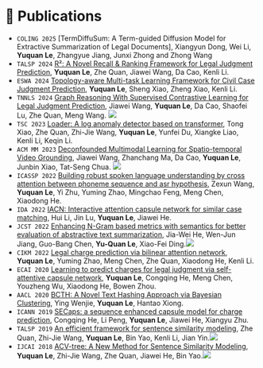 # 📝 Publications 
- ``COLING 2025`` [TermDiffuSum: A Term-guided Diffusion Model for Extractive Summarization of Legal Documents], Xiangyun Dong, Wei Li, **Yuquan Le**, Zhangyue Jiang, Junxi Zhong and Zhong Wang
- ``TALSP 2024`` [R&sup2;: A Novel Recall & Ranking Framework for Legal Judgment Prediction](https://ieeexplore.ieee.org/abstract/document/10439618/), **Yuquan Le**, Zhe Quan, Jiawei Wang, Da Cao, Kenli Li.
- ``ESWA 2024`` [Topology-aware Multi-task Learning Framework for Civil Case Judgment Prediction](https://www.sciencedirect.com/science/article/pii/S0957417423026052), **Yuquan Le**, Sheng Xiao, Zheng Xiao, Kenli Li.
- ``TNNLS 2024`` [Graph Reasoning With Supervised Contrastive Learning for Legal Judgment Prediction](https://ieeexplore.ieee.org/abstract/document/10378955/), Jiawei Wang, **Yuquan Le**, Da Cao, Shaofei Lu, Zhe Quan, Meng Wang. [![](https://img.shields.io/badge/GitHub-white?style=flat&logo=github&logoColor=black&color=white)](https://paperpreview.wixsite.com/grascl)
- ``TSC 2023`` [Loader: A log anomaly detector based on transformer](https://ieeexplore.ieee.org/abstract/document/10138083/), Tong Xiao, Zhe Quan, Zhi-Jie Wang, **Yuquan Le**, Yunfei Du, Xiangke Liao, Kenli Li, Keqin Li.
- ``ACM MM 2023`` [Deconfounded Multimodal Learning for Spatio-temporal Video Grounding](https://dl.acm.org/doi/abs/10.1145/3581783.3613822), Jiawei Wang, Zhanchang Ma, Da Cao, **Yuquan Le**, Junbin Xiao, Tat-Seng Chua. [![](https://img.shields.io/badge/GitHub-white?style=flat&logo=github&logoColor=black&color=white)](https://github.com/mzc700/DML_STVG)
- ``ICASSP 2022`` [Building robust spoken language understanding by cross attention between phoneme sequence and asr hypothesis](https://ieeexplore.ieee.org/abstract/document/9747198/), Zexun Wang, **Yuquan Le**, Yi Zhu, Yuming Zhao, Mingchao Feng, Meng Chen, Xiaodong He.
- ``IDA 2022`` [IACN: Interactive attention capsule network for similar case matching](https://content.iospress.com/articles/intelligent-data-analysis/ida205632), Hui Li, Jin Lu, **Yuquan Le**, Jiawei He.
- ``JCST 2022`` [Enhancing N-Gram based metrics with semantics for better evaluation of abstractive text summarization](https://link.springer.com/article/10.1007/s11390-022-2125-6), Jia-Wei He, Wen-Jun Jiang, Guo-Bang Chen, **Yu-Quan Le**, Xiao-Fei Ding.[![](https://img.shields.io/badge/GitHub-white?style=flat&logo=github&logoColor=black&color=white)](https://github.com/joewellhe/ENMS)
- ``CIKM 2022`` [Legal charge prediction via bilinear attention network](https://dl.acm.org/doi/abs/10.1145/3511808.3557379), **Yuquan Le**, Yuming Zhao, Meng Chen, Zhe Quan, Xiaodong He, Kenli Li.
- ``ECAI 2020`` [Learning to predict charges for legal judgment via self-attentive capsule network](https://ebooks.iospress.nl/volumearticle/55090), **Yuquan Le**, Congqing He, Meng Chen, Youzheng Wu, Xiaodong He, Bowen Zhou.
- ``AACL 2020`` [BCTH: A Novel Text Hashing Approach via Bayesian Clustering](https://aclanthology.org/2020.aacl-main.7/), Ying Wenjie, **Yuquan Le**, Hantao Xiong.
- ``ICANN 2019`` [SECaps: a sequence enhanced capsule model for charge prediction](https://link.springer.com/chapter/10.1007/978-3-030-30490-4_19), Congqing He, Li Peng, **Yuquan Le**, Jiawei He, Xiangyu Zhu.
- ``TALSP 2019`` [An efficient framework for sentence similarity modeling](https://ieeexplore.ieee.org/abstract/document/8642425/), Zhe Quan, Zhi-Jie Wang, **Yuquan Le**, Bin Yao, Kenli Li, Jian Yin.[![](https://img.shields.io/badge/GitHub-white?style=flat&logo=github&logoColor=black&color=white)](https://github.com/yuquanle/Sentence-similarity-modeling)
- ``IJCAI 2018`` [ACV-tree: A New Method for Sentence Similarity Modeling](https://www.ijcai.org/proceedings/2018/0575.pdf), **Yuquan Le**, Zhi-Jie Wang, Zhe Quan, Jiawei He, Bin Yao.[![](https://img.shields.io/badge/GitHub-white?style=flat&logo=github&logoColor=black&color=white)](https://github.com/yuquanle/Sentence-similarity-modeling)
